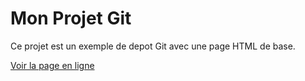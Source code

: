 # Mon Projet Git

Ce projet est un exemple de depot Git avec une page HTML de base.

[Voir la page en ligne](https://VotreNomUtilisateur.github.io/mon-projet-git/)
